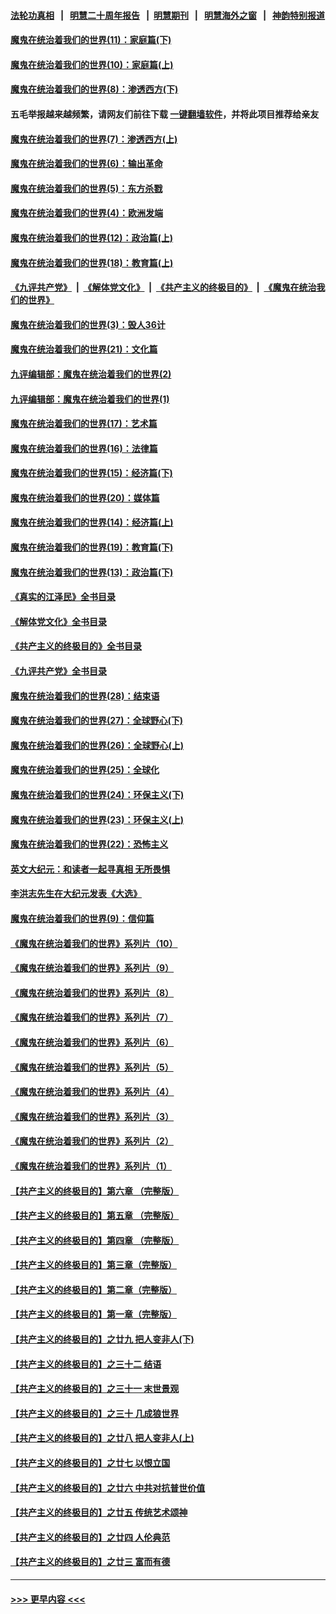 #### [法轮功真相](https://github.com/gfw-breaker/truth/blob/master/README.md?t=0) &nbsp;&nbsp;|&nbsp;&nbsp; [明慧二十周年报告](https://github.com/gfw-breaker/mh-reports/blob/master/README.md?t=0) &nbsp;&nbsp;|&nbsp;&nbsp;[明慧期刊](https://github.com/gfw-breaker/mh-qikan) &nbsp;&nbsp;|&nbsp;&nbsp; [明慧海外之窗](https://github.com/gfw-breaker/mh-news/blob/master/README.md?t=0) &nbsp;&nbsp;|&nbsp;&nbsp; [神韵特别报道](https://github.com/gfw-breaker/mh-news/blob/master/shenyun.md?t=0)
#### [魔鬼在统治着我们的世界(11)：家庭篇(下)](../pages/nsc422/n10440961.md?t=12050301) 
#### [魔鬼在统治着我们的世界(10)：家庭篇(上)](../pages/nsc422/n10435448.md?t=12050301) 
#### [魔鬼在统治着我们的世界(8)：渗透西方(下)](../pages/nsc422/n10429603.md?t=12050301) 
#### 五毛举报越来越频繁，请网友们前往下载 [一键翻墙软件](https://github.com/gfw-breaker/ssr-accounts)，并将此项目推荐给亲友
#### [魔鬼在统治着我们的世界(7)：渗透西方(上)](../pages/nsc422/n10426013.md?t=12050301) 
#### [魔鬼在统治着我们的世界(6)：输出革命](../pages/nsc422/n10421536.md?t=12050301) 
#### [魔鬼在统治着我们的世界(5)：东方杀戮](../pages/nsc422/n10417707.md?t=12050301) 
#### [魔鬼在统治着我们的世界(4)：欧洲发端](../pages/nsc422/n10414890.md?t=12050301) 
#### [魔鬼在统治着我们的世界(12)：政治篇(上)](../pages/nsc422/n10444576.md?t=12050301) 
#### [魔鬼在统治着我们的世界(18)：教育篇(上)](../pages/nsc422/n10526970.md?t=12050301) 
#### [《九评共产党》](https://github.com/begood0513/9ping.md/blob/master/README.md) &nbsp;|&nbsp; [《解体党文化》](../../../../jtdwh.md/blob/master/README.md)  &nbsp;|&nbsp; [《共产主义的终极目的》](../../../../gczydzjmd.md/blob/master/README.md) &nbsp;|&nbsp; [《魔鬼在统治我们的世界》](../../../../mgztzwmdsj.md/blob/master/README.md) 
#### [魔鬼在统治着我们的世界(3)：毁人36计](../pages/nsc422/n10411583.md?t=12050301) 
#### [魔鬼在统治着我们的世界(21)：文化篇](../pages/nsc422/n10597706.md?t=12050301) 
#### [九评编辑部：魔鬼在统治着我们的世界(2)](../pages/nsc422/n10410036.md?t=12050301) 
#### [九评编辑部：魔鬼在统治着我们的世界(1)](../pages/nsc422/n10406825.md?t=12050301) 
#### [魔鬼在统治着我们的世界(17)：艺术篇](../pages/nsc422/n10499093.md?t=12050301) 
#### [魔鬼在统治着我们的世界(16)：法律篇](../pages/nsc422/n10485969.md?t=12050301) 
#### [魔鬼在统治着我们的世界(15)：经济篇(下)](../pages/nsc422/n10469975.md?t=12050301) 
#### [魔鬼在统治着我们的世界(20)：媒体篇](../pages/nsc422/n10586579.md?t=12050301) 
#### [魔鬼在统治着我们的世界(14)：经济篇(上)](../pages/nsc422/n10457370.md?t=12050301) 
#### [魔鬼在统治着我们的世界(19)：教育篇(下)](../pages/nsc422/n10564808.md?t=12050301) 
#### [魔鬼在统治着我们的世界(13)：政治篇(下)](../pages/nsc422/n10448270.md?t=12050301) 
#### [《真实的江泽民》全书目录](../pages/nsc422/n13721399.md?t=12050301) 
#### [《解体党文化》全书目录](../pages/nsc422/n13721157.md?t=12050301) 
#### [《共产主义的终极目的》全书目录](../pages/nsc422/n13721048.md?t=12050301) 
#### [《九评共产党》全书目录](../pages/nsc422/n13708085.md?t=12050301) 
#### [魔鬼在统治着我们的世界(28)：结束语](../pages/nsc422/n10936246.md?t=12050301) 
#### [魔鬼在统治着我们的世界(27)：全球野心(下)](../pages/nsc422/n10928319.md?t=12050301) 
#### [魔鬼在统治着我们的世界(26)：全球野心(上)](../pages/nsc422/n10900318.md?t=12050301) 
#### [魔鬼在统治着我们的世界(25)：全球化](../pages/nsc422/n10788205.md?t=12050301) 
#### [魔鬼在统治着我们的世界(24)：环保主义(下)](../pages/nsc422/n10695307.md?t=12050301) 
#### [魔鬼在统治着我们的世界(23)：环保主义(上)](../pages/nsc422/n10688613.md?t=12050301) 
#### [魔鬼在统治着我们的世界(22)：恐怖主义](../pages/nsc422/n10614727.md?t=12050301) 
#### [英文大纪元：和读者一起寻真相 无所畏惧](../pages/nsc422/n12542027.md?t=12050301) 
#### [李洪志先生在大纪元发表《大选》](../pages/nsc422/n12534746.md?t=12050301) 
#### [魔鬼在统治着我们的世界(9)：信仰篇](../pages/nsc422/n10432159.md?t=12050301) 
#### [《魔鬼在统治着我们的世界》系列片（10）](../pages/nsc422/n12292670.md?t=12050301) 
#### [《魔鬼在统治着我们的世界》系列片（9）](../pages/nsc422/n12290859.md?t=12050301) 
#### [《魔鬼在统治着我们的世界》系列片（8）](../pages/nsc422/n12287445.md?t=12050301) 
#### [《魔鬼在统治着我们的世界》系列片（7）](../pages/nsc422/n12283425.md?t=12050301) 
#### [《魔鬼在统治着我们的世界》系列片（6）](../pages/nsc422/n12282314.md?t=12050301) 
#### [《魔鬼在统治着我们的世界》系列片（5）](../pages/nsc422/n12281419.md?t=12050301) 
#### [《魔鬼在统治着我们的世界》系列片（4）](../pages/nsc422/n12274024.md?t=12050301) 
#### [《魔鬼在统治着我们的世界》系列片（3）](../pages/nsc422/n12271322.md?t=12050301) 
#### [《魔鬼在统治着我们的世界》系列片（2）](../pages/nsc422/n12269049.md?t=12050301) 
#### [《魔鬼在统治着我们的世界》系列片（1）](../pages/nsc422/n12267575.md?t=12050301) 
#### [【共产主义的终极目的】第六章 （完整版）](../pages/nsc422/n11428913.md?t=12050301) 
#### [【共产主义的终极目的】第五章 （完整版）](../pages/nsc422/n11428912.md?t=12050301) 
#### [【共产主义的终极目的】第四章 （完整版）](../pages/nsc422/n11428907.md?t=12050301) 
#### [【共产主义的终极目的】第三章（完整版）](../pages/nsc422/n11428848.md?t=12050301) 
#### [【共产主义的终极目的】第二章（完整版）](../pages/nsc422/n11428831.md?t=12050301) 
#### [【共产主义的终极目的】第一章（完整版）](../pages/nsc422/n11417651.md?t=12050301) 
#### [【共产主义的终极目的】之廿九 把人变非人(下)](../pages/nsc422/n11344140.md?t=12050301) 
#### [【共产主义的终极目的】之三十二 结语](../pages/nsc422/n11360535.md?t=12050301) 
#### [【共产主义的终极目的】之三十一 末世景观](../pages/nsc422/n11351129.md?t=12050301) 
#### [【共产主义的终极目的】之三十 几成狼世界](../pages/nsc422/n11348280.md?t=12050301) 
#### [【共产主义的终极目的】之廿八 把人变非人(上)](../pages/nsc422/n11340492.md?t=12050301) 
#### [【共产主义的终极目的】之廿七 以恨立国](../pages/nsc422/n11336944.md?t=12050301) 
#### [【共产主义的终极目的】之廿六 中共对抗普世价值](../pages/nsc422/n11324785.md?t=12050301) 
#### [【共产主义的终极目的】之廿五 传统艺术颂神](../pages/nsc422/n11296396.md?t=12050301) 
#### [【共产主义的终极目的】之廿四 人伦典范](../pages/nsc422/n11296397.md?t=12050301) 
#### [【共产主义的终极目的】之廿三 富而有德](../pages/nsc422/n11283598.md?t=12050301) 

----
#### [ >>> 更早内容 <<< ](../indexes/nsc422-earlier.md)
